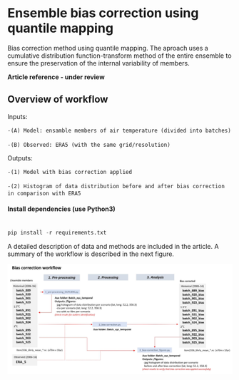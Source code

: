 # Ensemble bias correction using quantile mapping 

Bias correction method using quantile mapping. The aproach uses a cumulative distribution function-transform method of the entire ensemble to ensure the preservation of the internal variability of members. 

  **Article reference - under review**

## Overview of workflow


Inputs: 

	-(A) Model: ensamble members of air temperature (divided into batches)

	-(B) Observed: ERA5 (with the same grid/resolution)

Outputs: 

	-(1) Model with bias correction applied

	-(2) Histogram of data distribution before and after bias correction in comparison with ERA5




#### Install dependencies (use Python3)

```python

pip install -r requirements.txt

```

A detailed description of data and methods are included in the article. A summary of the workflow is described in the next figure. 

![CSV example](https://github.com/lizanafj/ensemble-bias-correction/blob/main/resources/bias_correction_workflow.JPG )





